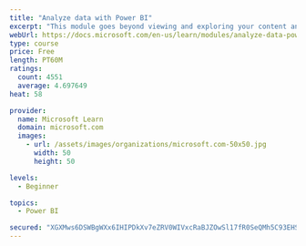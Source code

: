 ```yaml
---
title: "Analyze data with Power BI"
excerpt: "This module goes beyond viewing and exploring your content and explains how to interact with it by working with reports and dashboards to uncover and share new business insights."
webUrl: https://docs.microsoft.com/en-us/learn/modules/analyze-data-power-bi/
type: course
price: Free
length: PT60M
ratings:
  count: 4551
  average: 4.697649
heat: 58

provider:
  name: Microsoft Learn
  domain: microsoft.com
  images:
    - url: /assets/images/organizations/microsoft.com-50x50.jpg
      width: 50
      height: 50

levels:
  - Beginner

topics:
  - Power BI

secured: "XGXMws6DSWBgWXx6IHIPDkXv7eZRV0WIVxcRaBJZOwSl17fR0SeQMh5C93EHSFSPbAmBwZl2dOOaQaXXdYdz5SVLhmFSCd9e78xwvqQWkFa3Bc597Nk70OvagrPFeq6Xo3Yhjg1wEwvSULRGuEnwN2J9UMIxf1tnCRzEcfAFu43sKRWkcci/9X8wbCH4aT0j4lPsjmAYXM1t9qfl35fXqQZrICpBWTVbrotsr/msW0BWIUz+xR5cXkgoStfw1iD/IlxJ1mICKluKr6Sy0pTx29Q7QdTeq3z8h4pU7B4+frIbNZjzt/SL/usTUnJrneYS0wB/WYZZ+W+Q5Gbo75pdTsKr/mO1d7hkLcsoDH+vMT1E0J+t3Ax5+YLBTbD2Zw/RSxXA6YiUchCKtwUYFeuqEw==;++YtydCz4UeDLxtjk9dpbg=="
---
```


